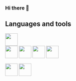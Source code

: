 ### Hi there 👋

<!--
**Xenophee/Xenophee** is a ✨ _special_ ✨ repository because its `README.md` (this file) appears on your GitHub profile.

Here are some ideas to get you started:

- 🔭 I’m currently working on ...
- 🌱 I’m currently learning ...
- 👯 I’m looking to collaborate on ...
- 🤔 I’m looking for help with ...
- 💬 Ask me about ...
- 📫 How to reach me: ...
- 😄 Pronouns: ...
- ⚡ Fun fact: ...
-->

## Languages and tools

<p align="left">
<img src="https://cdn.jsdelivr.net/gh/devicons/devicon/icons/html5/html5-plain-wordmark.svg" width="40px" style="margin-right: 1020px">
<img src="https://cdn.jsdelivr.net/gh/devicons/devicon/icons/css3/css3-plain-wordmark.svg" width="40px">
<img src="https://cdn.jsdelivr.net/gh/devicons/devicon/icons/javascript/javascript-plain.svg" width="40px">
<img src="https://cdn.jsdelivr.net/gh/devicons/devicon/icons/php/php-plain.svg" width="40px">
<img src="https://cdn.jsdelivr.net/gh/devicons/devicon/icons/mysql/mysql-plain-wordmark.svg" width="40px">
</p>

<p align="left">
<img src="https://cdn.jsdelivr.net/gh/devicons/devicon/icons/vscode/vscode-original-wordmark.svg" width="40px">
<img src="https://cdn.jsdelivr.net/gh/devicons/devicon/icons/git/git-original.svg" width="40px">
</p>
          
          
          
          
          


